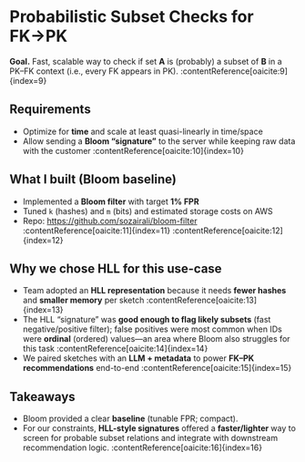 # Probabilistic Subset Checks for FK→PK

**Goal.** Fast, scalable way to check if set **A** is (probably) a subset of **B** in a PK–FK context (i.e., every FK appears in PK). :contentReference[oaicite:9]{index=9}

## Requirements
- Optimize for **time** and scale at least quasi-linearly in time/space  
- Allow sending a **Bloom “signature”** to the server while keeping raw data with the customer :contentReference[oaicite:10]{index=10}

## What I built (Bloom baseline)
- Implemented a **Bloom filter** with target **1% FPR**  
- Tuned `k` (hashes) and `m` (bits) and estimated storage costs on AWS  
- Repo: https://github.com/sozairali/bloom-filter :contentReference[oaicite:11]{index=11} :contentReference[oaicite:12]{index=12}

## Why we chose HLL for this use-case
- Team adopted an **HLL representation** because it needs **fewer hashes** and **smaller memory** per sketch :contentReference[oaicite:13]{index=13}  
- The HLL “signature” was **good enough to flag likely subsets** (fast negative/positive filter); false positives were most common when IDs were **ordinal** (ordered) values—an area where Bloom also struggles for this task :contentReference[oaicite:14]{index=14}  
- We paired sketches with an **LLM + metadata** to power **FK–PK recommendations** end-to-end :contentReference[oaicite:15]{index=15}

## Takeaways
- Bloom provided a clear **baseline** (tunable FPR; compact).  
- For our constraints, **HLL-style signatures** offered a **faster/lighter** way to screen for probable subset relations and integrate with downstream recommendation logic. :contentReference[oaicite:16]{index=16}
